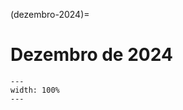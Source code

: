 (dezembro-2024)=

# Dezembro de 2024

```{figure} ../imagens/calendario/2024/calendario-2024-12.png
---
width: 100%
---
```

